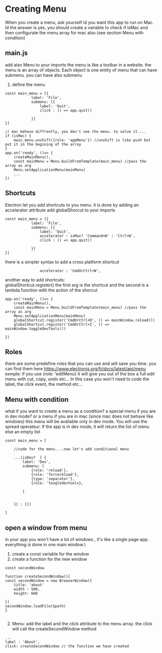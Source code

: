 # Creating Menu 
When you create a menu, ask yourself id you want this app to run on Mac. Id the answer is yes, you should create a variable to check if isMac and then configurate the menu array for mac also (see section Menu with condition)
## main.js
 add also Menu to your imports
the menu is like a toolbar in a website. the menu is an array of objects. Each object is one entity of menu that can have submenu. you can have also submenu
1. define the menu
```
const main_menu = [{
			label: 'File',
			submenu: [{
				label: 'Quit',
				click : () => app.quit()
			
			}]
}]

// mac behave diffrently, you don't see the menu. to solve it....
if (isMac) {
	main_menu.unshift({role: 'appMenu'}) //unshift is like push but put it in the begining of the array
}
app.on('ready', ()=> {
	createMainMenu(),
	const mainMenu = Menu.buildFromTemplate(main_menu) //pass the array as arg
	Menu.setApplicationMenu(mainMenu)
	...
})

```

## Shortcuts
Electron let you add shortcuts to you menu. it is done by adding an accelerator attribute
add globalShorcut to your imports
```
const main_menu = [{
			label: 'File',
			submenu: [{
				label: 'Quit',
				accelerator : isMac? 'Command+W' : 'Ctrl+W',
				click : () => app.quit()
			
			}]
}]
```
there is a simpler syntax to add a cross platform shortcut
```
				accelerator : 'CmdOrCtrl+W',

```
another way to add shortcuts:\
globalShortcut.register() the first arg is the shortcut and the second is a lambda function with the action of the shorcut
```
app.on('ready', ()=> {
	createMainMenu(),
	const mainMenu = Menu.buildFromTemplate(main_menu) //pass the array as arg
	Menu.setApplicationMenu(mainMenu)
	globalShortcut.register('CmdOrCtrl+R', () => mainWindow.reload())
	globalShortcut.register('CmdOrCtrl+I', () => mainWindow.toggleDevTools())

})

```

## Roles
there are some predefine roles that you can use and will save you time.
you can find them here
https://www.electronjs.org/fr/docs/latest/api/menu
exmple: if you use {role: 'editMenu} it will give you out of the box a full edit menu with cut, copy, undo etc... In this case you won't need to code the label, the click event, the method etc...

## Menu with condition
what if you want to create a menu as a condition? a special menu if you are in dev mode? or a menu if you are in mac (since mac does not behave like windows)
this menu will be avaliable only in dev mode. You will use the spread operateur. If the app is in dev mode, it will return the list of menu else an empty list
```
const main_menu = [
	
	//code for the menu....now let's add conditional menu

	...(isDev?  [ {
		label: 'Dev',
		submenu: [
			{role: 'reload'},
			{role: 'forcereload'},
			{type: 'separator'},
			{role: 'toogledevtools},
				
		]
	
	
	}] : [])  
			
]

```
## open a window from menu
in your app you won't have a lot of windows , it's like a single page app. everything is done in one main window.\
1. create a const variable for the window
2. create a function for the new window
```
const secondWindow

function createSecondWindow(){
const secondWindow = new BrowserWindow({
	title: 'about'
	width : 500,
	height: 600

})
secondWindow.loadFile($path)
}


```
2. Menu: add the label and the click attribute to the menu array. the click will call the createSecondWindow method
```
...
label : 'About',
click: createSecondWindow // the function we have created

```